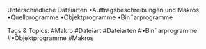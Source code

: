 Unterschiedliche Dateiarten
•Auftragsbeschreibungen und Makros
•Quellprogramme
•Objektprogramme
•Bin¨arprogramme

   Tags & Topics:
   #Makro
   #Dateiart
   #Dateiarten
   #•Bin¨arprogramme
   #•Objektprogramme
   #Makros